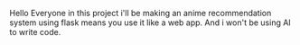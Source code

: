 Hello Everyone in this project i'll be making an anime recommendation system using flask means you use it like a web app. And i won't be using AI to write code. 
